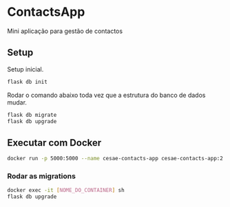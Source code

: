 # ContactsApp

Mini aplicação para gestão de contactos

## Setup

Setup inicial.

```sh
flask db init
```

Rodar o comando abaixo toda vez que a estrutura do banco de dados mudar.

```sh
flask db migrate
flask db upgrade
```

## Executar com Docker

```sh
docker run -p 5000:5000 --name cesae-contacts-app cesae-contacts-app:2.1.1
```

### Rodar as migrations

```sh
docker exec -it [NOME_DO_CONTAINER] sh
flask db upgrade
```
